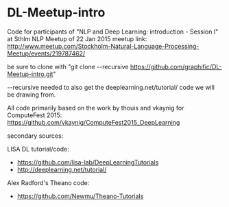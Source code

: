 # DL-Meetup-intro
Code for participants of "NLP and Deep Learning: introduction - Session I" at Sthlm NLP Meetup of 22 Jan 2015
meetup link:  http://www.meetup.com/Stockholm-Natural-Language-Processing-Meetup/events/219787462/

be sure to clone with "git clone --recursive https://github.com/graphific/DL-Meetup-intro.git"

--recursive needed to also get the deeplearning.net/tutorial/ code we will be drawing from.

All code primarily based on the work by thouis and vkaynig for ComputeFest 2015:
https://github.com/vkaynig/ComputeFest2015_DeepLearning

secondary sources: 

LISA DL tutorial/code:
- https://github.com/lisa-lab/DeepLearningTutorials
- http://deeplearning.net/tutorial/

Alex Radford's Theano code:
- https://github.com/Newmu/Theano-Tutorials 

